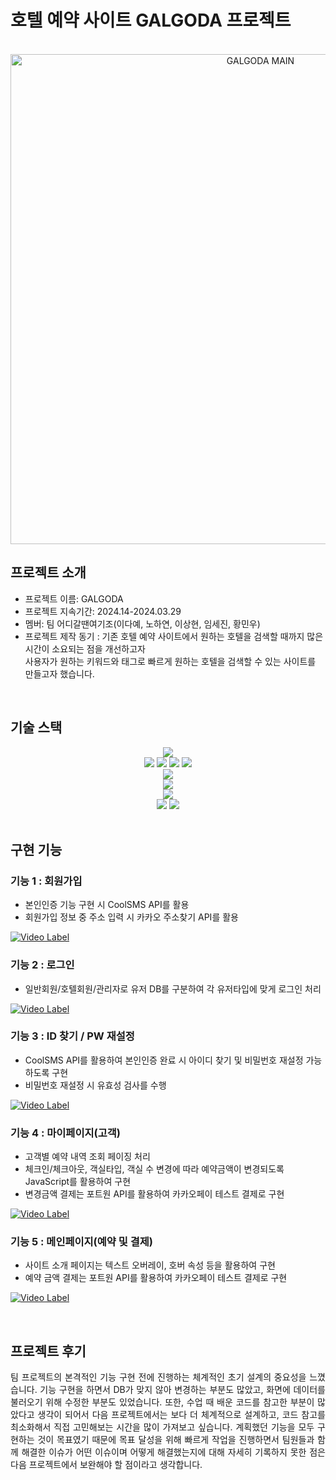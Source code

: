 # 호텔 예약 사이트 GALGODA 프로젝트

<p align="center">
  <br>
  <img width="784" alt="GALGODA MAIN" src="https://github.com/Lee-Da-Ye/GalgodaProject/assets/148595981/11526876-b41b-417a-a7bb-fbc126350914">

  <br>
</p>

## 프로젝트 소개
- 프로젝트 이름: GALGODA
- 프로젝트 지속기간: 2024.14-2024.03.29
- 멤버: 팀 어디갈땐여기조(이다예, 노하연, 이상현, 임세진, 황민우)
- 프로젝트 제작 동기 : 기존 호텔 예약 사이트에서 원하는 호텔을 검색할 때까지 많은 시간이 소요되는 점을 개선하고자 <br>
  사용자가 원하는 키워드와 태그로 빠르게 원하는 호텔을 검색할 수 있는 사이트를 만들고자 했습니다.

<br>

## 기술 스택

<div align=center> 
  <img src="https://img.shields.io/badge/java-007396?style=for-the-badge&logo=java&logoColor=white"> 
  <br>
  
  <img src="https://img.shields.io/badge/html5-E34F26?style=for-the-badge&logo=html5&logoColor=white"> 
  <img src="https://img.shields.io/badge/css-1572B6?style=for-the-badge&logo=css3&logoColor=white"> 
  <img src="https://img.shields.io/badge/javascript-F7DF1E?style=for-the-badge&logo=javascript&logoColor=black"> 
  <img src="https://img.shields.io/badge/jquery-0769AD?style=for-the-badge&logo=jquery&logoColor=white">
  <br>
  
  <img src="https://img.shields.io/badge/oracle-F80000?style=for-the-badge&logo=oracle&logoColor=white"> 
  <br>
  
  <img src="https://img.shields.io/badge/bootstrap-7952B3?style=for-the-badge&logo=bootstrap&logoColor=white">
  <br>

  <img src="https://img.shields.io/badge/apache tomcat-F8DC75?style=for-the-badge&logo=apachetomcat&logoColor=white">
  <br>
  
  <img src="https://img.shields.io/badge/github-181717?style=for-the-badge&logo=github&logoColor=white">
  <img src="https://img.shields.io/badge/git-F05032?style=for-the-badge&logo=git&logoColor=white">
  <br>
</div>

<br>

## 구현 기능

### 기능 1 : 회원가입
- 본인인증 기능 구현 시 CoolSMS API를 활용
- 회원가입 정보 중 주소 입력 시 카카오 주소찾기 API를 활용

[![Video Label](http://img.youtube.com/vi/VXgCZ89Z2v0/0.jpg)](https://youtu.be/VXgCZ89Z2v0)

### 기능 2 : 로그인
- 일반회원/호텔회원/관리자로 유저 DB를 구분하여 각 유저타입에 맞게 로그인 처리

[![Video Label](http://img.youtube.com/vi/YbZjcLhWam0/0.jpg)](https://youtu.be/YbZjcLhWam0)

### 기능 3 : ID 찾기 / PW 재설정
- CoolSMS API를 활용하여 본인인증 완료 시 아이디 찾기 및 비밀번호 재설정 가능하도록 구현
- 비밀번호 재설정 시 유효성 검사를 수행

[![Video Label](http://img.youtube.com/vi/AzvJfRGIBuI/0.jpg)](https://youtu.be/AzvJfRGIBuI)

### 기능 4 : 마이페이지(고객)
- 고객별 예약 내역 조회 페이징 처리
- 체크인/체크아웃, 객실타입, 객실 수 변경에 따라 예약금액이 변경되도록 JavaScript를 활용하여 구현
- 변경금액 결제는 포트원 API를 활용하여 카카오페이 테스트 결제로 구현

[![Video Label](http://img.youtube.com/vi/kBBnRA6ruko/0.jpg)](https://youtu.be/kBBnRA6ruko)

### 기능 5 : 메인페이지(예약 및 결제)
- 사이트 소개 페이지는 텍스트 오버레이, 호버 속성 등을 활용하여 구현
- 예약 금액 결제는 포트원 API를 활용하여 카카오페이 테스트 결제로 구현

[![Video Label](http://img.youtube.com/vi/dsaf_erGM88/0.jpg)](https://youtu.be/dsaf_erGM88)

<br>

## 프로젝트 후기

<p align="justify">
팀 프로젝트의 본격적인 기능 구현 전에 진행하는 체계적인 초기 설계의 중요성을 느꼈습니다. 기능 구현을 하면서 DB가 맞지 않아 변경하는 부분도 많았고, 화면에 데이터를 불러오기 위해 수정한 부분도 있었습니다. 또한, 수업 때 배운 코드를 참고한 부분이 많았다고 생각이 되어서 다음 프로젝트에서는 보다 더 체계적으로 설계하고, 코드 참고를 최소화해서 직접 고민해보는 시간을 많이 가져보고 싶습니다. 계획했던 기능을 모두 구현하는 것이 목표였기 때문에 목표 달성을 위해 빠르게 작업을 진행하면서 팀원들과 함께 해결한 이슈가 어떤 이슈이며 어떻게 해결했는지에 대해 자세히 기록하지 못한 점은 다음 프로젝트에서 보완해야 할 점이라고 생각합니다.
</p>

<br>
